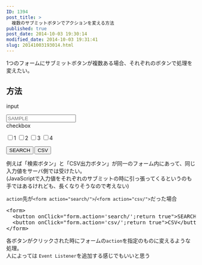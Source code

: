 ```yaml
---
ID: 1394
post_title: >
  複数のサブミットボタンでアクションを変える方法
published: true
post_date: 2014-10-03 19:30:14
modified_date: 2014-10-03 19:31:41
slug: 20141003193014.html
---
```

<p>1つのフォームにサブミットボタンが複数ある場合、それぞれのボタンで処理を変えたい。<br />
<!--more--></p>
<h2>方法</h2>
<div class="sandbox">
<form class="form-horizontal">
<div class="form-group"><label class="col-sm-4 control-label">input</label></p>
<div class="col-sm-4"><input placeholder="SAMPLE" class="form-control" type="text"></div>
</div>
<div class="form-group"><label class="col-sm-4 control-label">checkbox</label></p>
<div class="col-sm-4"><label class="checkbox-inline"><input value="1" type="checkbox">1 </label><label class="checkbox-inline"><input value="2" type="checkbox">2 </label><label class="checkbox-inline"><input value="3" type="checkbox">3 </label><label class="checkbox-inline"><input value="4" type="checkbox">4 </label></div>
</div>
<div class="form-group"><label class="col-sm-4 control-label"></label></p>
<div class="col-sm-8"><button class="btn btn-info">SEARCH</button>&nbsp;<button class="btn btn-default">CSV</button></div>
</div>
</form>
</div>
<p>例えば「検索ボタン」と「CSV出力ボタン」が同一のフォーム内にあって、同じ入力値をサーバ側では受けたい。<br />
<span class="text-muted">(JavaScriptで入力値をそれぞれのサブミットの時に引っ張ってくるというのも手ではあるけれども、長くなりそうなので考えない)</span></p>
<p><code>action</code>先が<code>&lt;form action="search/"&gt;</code>/<code>&lt;form action="csv/"&gt;</code>だった場合</p>
<pre class="prettyprint linenums">&lt;form&gt;
  &lt;button onClick=&quot;form.action=&#039;search/&#039;;return true&quot;&gt;SEARCH&lt;/button&gt;
  &lt;button onClick=&quot;form.action=&#039;csv/&#039;;return true&quot;&gt;CSV&lt;/button&gt;
&lt;/form&gt;</pre>
<p>各ボタンがクリックされた時にフォームの<code>action</code>を指定のものに変えるような処理。<br />
人によっては <code>Event Listener</code>を追加する感じでもいいと思う</p>